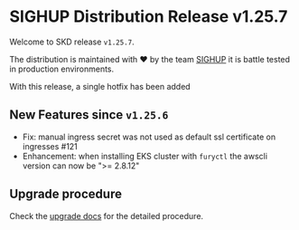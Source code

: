 # SIGHUP Distribution Release v1.25.7

Welcome to SKD release `v1.25.7`.

The distribution is maintained with ❤️ by the team [SIGHUP](https://sighup.io/) it is battle tested in production environments.

With this release, a single hotfix has been added

## New Features since `v1.25.6`

- Fix: manual ingress secret was not used as default ssl certificate on ingresses #121
- Enhancement: when installing EKS cluster with `furyctl` the awscli version can now be ">= 2.8.12"

## Upgrade procedure

Check the [upgrade docs](https://github.com/sighupio/furyctl/tree/main/docs/upgrades/kfd) for the detailed procedure.
